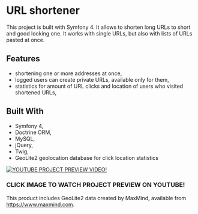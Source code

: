 # URL shortener
This project is built with Symfony 4. It allows to shorten long URLs to short and good looking one. It works with single URLs, but also with lists of URLs pasted at once.

## Features

* shortening one or more addresses at once,
* logged users can create private URLs, available only for them,
* statistics for amount of URL clicks and location of users who visited shortened URLs,
 
## Built With

* Symfony 4,
* Doctrine ORM,
* MySQL,
* jQuery,
* Twig,
* GeoLite2 geolocation database for click location statistics

[![YOUTUBE PROJECT PREVIEW VIDEO!](https://user-images.githubusercontent.com/20010675/58028491-2107bf00-7b1b-11e9-8b78-8d06a7030ccc.png)](https://www.youtube.com/watch?v=l7ev7eoe2hg)
### CLICK IMAGE TO WATCH PROJECT PREVIEW ON YOUTUBE!

This product includes GeoLite2 data created by MaxMind, available from
<a href="https://www.maxmind.com">https://www.maxmind.com</a>.